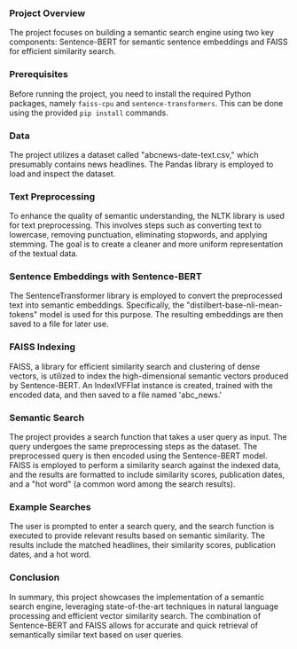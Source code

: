 
### Project Overview

The project focuses on building a semantic search engine using two key components: Sentence-BERT for semantic sentence embeddings and FAISS for efficient similarity search.

### Prerequisites

Before running the project, you need to install the required Python packages, namely `faiss-cpu` and `sentence-transformers`. This can be done using the provided `pip install` commands.

### Data

The project utilizes a dataset called "abcnews-date-text.csv," which presumably contains news headlines. The Pandas library is employed to load and inspect the dataset.

### Text Preprocessing

To enhance the quality of semantic understanding, the NLTK library is used for text preprocessing. This involves steps such as converting text to lowercase, removing punctuation, eliminating stopwords, and applying stemming. The goal is to create a cleaner and more uniform representation of the textual data.

### Sentence Embeddings with Sentence-BERT

The SentenceTransformer library is employed to convert the preprocessed text into semantic embeddings. Specifically, the "distilbert-base-nli-mean-tokens" model is used for this purpose. The resulting embeddings are then saved to a file for later use.

### FAISS Indexing

FAISS, a library for efficient similarity search and clustering of dense vectors, is utilized to index the high-dimensional semantic vectors produced by Sentence-BERT. An IndexIVFFlat instance is created, trained with the encoded data, and then saved to a file named 'abc_news.'

### Semantic Search

The project provides a search function that takes a user query as input. The query undergoes the same preprocessing steps as the dataset. The preprocessed query is then encoded using the Sentence-BERT model. FAISS is employed to perform a similarity search against the indexed data, and the results are formatted to include similarity scores, publication dates, and a "hot word" (a common word among the search results).

### Example Searches

The user is prompted to enter a search query, and the search function is executed to provide relevant results based on semantic similarity. The results include the matched headlines, their similarity scores, publication dates, and a hot word.

### Conclusion

In summary, this project showcases the implementation of a semantic search engine, leveraging state-of-the-art techniques in natural language processing and efficient vector similarity search. The combination of Sentence-BERT and FAISS allows for accurate and quick retrieval of semantically similar text based on user queries.
